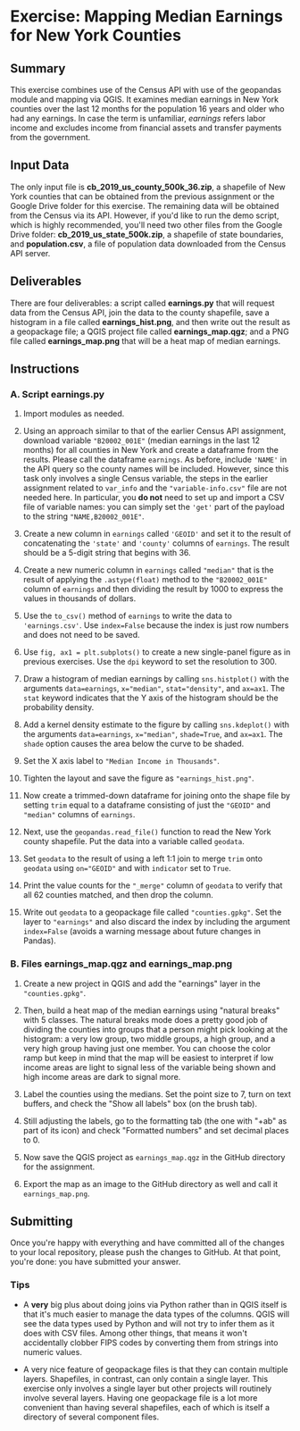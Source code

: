 # Exercise: Mapping Median Earnings for New York Counties

## Summary

This exercise combines use of the Census API with use of the geopandas module and mapping via QGIS. It examines median earnings in New York counties over the last 12 months for the population 16 years and older who had any earnings. In case the term is unfamiliar, _earnings_ refers labor income and excludes income from financial assets and transfer payments from the government.

## Input Data

The only input file is **cb_2019_us_county_500k_36.zip**, a shapefile of New York counties that can be obtained from the previous assignment or the Google Drive folder for this exercise. The remaining data will be obtained from the Census via its API. However, if you'd like to run the demo script, which is highly recommended, you'll need two other files from the Google Drive folder: **cb_2019_us_state_500k.zip**, a shapefile of state boundaries, and **population.csv**, a file of population data downloaded from the Census API server.

## Deliverables

There are four deliverables: a script called **earnings.py** that will request data from the Census API, join the data to the county shapefile, save a histogram in a file called **earnings_hist.png**, and then write out the result as a geopackage file; a QGIS project file called **earnings_map.qgz**; and a PNG file called **earnings_map.png** that will be a heat map of median earnings.

## Instructions

### A. Script earnings.py

1. Import modules as needed.

1. Using an approach similar to that of the earlier Census API assignment, download variable `"B20002_001E"` (median earnings in the last 12 months) for all counties in New York and create a dataframe from the results. Please call the dataframe `earnings`. As before, include `'NAME'` in the API query so the county names will be included. However, since this task only involves a single Census variable, the steps in the earlier assignment related to `var_info` and the `"variable-info.csv"` file are not needed here. In particular, you **do not** need to set up and import a CSV file of variable names: you can simply set the `'get'` part of the payload to the string `"NAME,B20002_001E"`.

1. Create a new column in `earnings` called `'GEOID'` and set it to the result of concatenating the `'state'` and `'county'` columns of `earnings`. The result should be a 5-digit string that begins with 36.

1. Create a new numeric column in `earnings` called `"median"` that is the result of applying the `.astype(float)` method to the `"B20002_001E"` column of `earnings` and then dividing the result by 1000 to express the values in thousands of dollars.

1. Use the `to_csv()` method of `earnings` to write the data to `'earnings.csv'`. Use `index=False` because the index is just row numbers and does not need to be saved.

1. Use `fig, ax1 = plt.subplots()` to create a new single-panel figure as in previous exercises. Use the `dpi` keyword to set the resolution to 300.

1. Draw a histogram of median earnings by calling `sns.histplot()` with the arguments `data=earnings`, `x="median"`, `stat="density"`, and `ax=ax1`. The `stat` keyword indicates that the Y axis of the histogram should be the probability density.

1. Add a kernel density estimate to the figure by calling `sns.kdeplot()` with the arguments `data=earnings`, `x="median"`, `shade=True`, and `ax=ax1`. The `shade` option causes the area below the curve to be shaded.

1. Set the X axis label to `"Median Income in Thousands"`.

1. Tighten the layout and save the figure as `"earnings_hist.png"`.

1. Now create a trimmed-down dataframe for joining onto the shape file by setting `trim` equal to a dataframe consisting of just the `"GEOID"` and `"median"` columns of `earnings`.

1. Next, use the `geopandas.read_file()` function to read the New York county shapefile. Put the data into a variable called `geodata`.

1. Set `geodata` to the result of using a left 1:1 join to merge `trim` onto `geodata` using `on="GEOID"` and with `indicator` set to `True`.

1. Print the value counts for the `"_merge"` column of `geodata` to verify that all 62 counties matched, and then drop the column.

1. Write out `geodata` to a geopackage file called `"counties.gpkg"`. Set the layer to `"earnings"` and also discard the index by including the argument `index=False` (avoids a warning message about future changes in Pandas).

### B. Files earnings_map.qgz and earnings_map.png

1. Create a new project in QGIS and add the "earnings" layer in the `"counties.gpkg"`.

1. Then, build a heat map of the median earnings using "natural breaks" with 5 classes. The natural breaks mode does a pretty good job of dividing the counties into groups that a person might pick looking at the histogram: a very low group, two middle groups, a high group, and a very high group having just one member. You can choose the color ramp but keep in mind that the map will be easiest to interpret if low income areas are light to signal less of the variable being shown and high income areas are dark to signal more.

1. Label the counties using the medians. Set the point size to 7, turn on text buffers, and check the "Show all labels" box (on the brush tab).

1. Still adjusting the labels, go to the formatting tab (the one with "+ab" as part of its icon) and check "Formatted numbers" and set decimal places to 0.

1. Now save the QGIS project as `earnings_map.qgz` in the GitHub directory for the assignment.

1. Export the map as an image to the GitHub directory as well and call it `earnings_map.png`.

## Submitting

Once you're happy with everything and have committed all of the changes to your local repository, please push the changes to GitHub. At that point, you're done: you have submitted your answer.

### Tips

+ A **very** big plus about doing joins via Python rather than in QGIS itself is that it's much easier to manage the data types of the columns. QGIS will see the data types used by Python and will not try to infer them as it does with CSV files. Among other things, that means it won't accidentally clobber FIPS codes by converting them from strings into numeric values.

+ A very nice feature of geopackage files is that they can contain multiple layers. Shapefiles, in contrast, can only contain a single layer. This exercise only involves a single layer but other projects will routinely involve several layers. Having one geopackage file is a lot more convenient than having several shapefiles, each of which is itself a directory of several component files.
